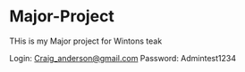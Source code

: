 ﻿# Major-Project
THis is my Major project for Wintons teak

Login:
Craig_anderson@gmail.com
Password:
Admintest1234

